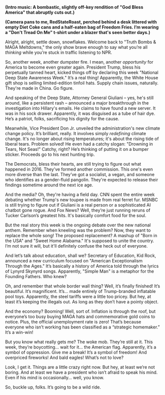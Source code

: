 **(Intro music: A bombastic, slightly off-key rendition of "God Bless America" that abruptly cuts out.)**

**(Camera pans to me, RedStateRoast, perched behind a desk littered with empty Diet Coke cans and a half-eaten bag of Freedom Fries. I’m wearing a "Don't Tread On Me" t-shirt under a blazer that's seen better days.)**

Alright, alright, settle down, snowflakes. Welcome back to "Truth Bombs & MAGA Meltdowns," the only show brave enough to say what you’re all *thinking* while you’re stuck in traffic listening to NPR.

So, another week, another dumpster fire. I mean, another *opportunity* for America to become even greater again. President Trump, bless his perpetually tanned heart, kicked things off by declaring this week "National Deep State Awareness Week." It’s a real thing! Apparently, the White House gift shop is selling limited-edition tinfoil hats. Supply chain issues, naturally. They're made in China. Go figure.

And speaking of the Deep State, Attorney General Giuliani – yes, he's still around, like a persistent rash – announced a major breakthrough in the investigation into Hillary's emails. He claims to have found a new server. It was in his sock drawer. Apparently, it was disguised as a tube of hair dye. He’s a patriot, folks, sacrificing his dignity for the cause.

Meanwhile, Vice President Don Jr. unveiled the administration's new climate change policy. It’s brilliant, really. It involves simply *redefining* climate change. It's no longer about rising temperatures; it's about the rising tide of liberal tears. Problem solved! He even had a catchy slogan: "Drowning in Tears, Not Seas!" Catchy, right? He’s thinking of putting it on a bumper sticker. Proceeds go to his next hunting trip.

The Democrats, bless their hearts, are still trying to figure out what happened in 2016. They’ve formed another commission. This one's even more diverse than the last. They’ve got a socialist, a vegan, and someone who identifies as a gender-fluid pangolin. They're expected to release their findings sometime around the next ice age.

And the media? Oh, they're having a field day. CNN spent the entire week debating whether Trump's new toupee is made from real ferret fur. MSNBC is still trying to figure out if Giuliani is a real person or a sophisticated AI chatbot gone rogue. And Fox News? Well, they’re just running reruns of Tucker Carlson’s greatest hits. It's basically comfort food for the soul.

But the real story this week is the ongoing debate over the new national anthem. Remember when kneeling was the problem? Now, they want to replace the whole song! The proposed replacement? A mashup of "Born in the USA" and "Sweet Home Alabama." It's supposed to unite the country. I’m not sure it will, but it'll definitely confuse the heck out of everyone.

And let’s talk about education, shall we? Secretary of Education, Kid Rock, announced a new curriculum focused on "American Exceptionalism Through the Ages." It’s basically a history of America told through the lyrics of Lynyrd Skynyrd songs. Apparently, "Simple Man" is a metaphor for the Founding Fathers. Who knew?

Oh, and remember that whole border wall thing? Well, it’s finally finished! It’s beautiful. It’s magnificent. It’s… made entirely of Trump-branded inflatable pool toys. Apparently, the steel tariffs were a little too pricey. But hey, at least it’s keeping the illegals out. As long as they don’t have a pointy object.

And the economy? Booming! Well, sort of. Inflation is through the roof, but everyone’s too busy buying MAGA hats and commemorative gold coins to notice. Plus, the official unemployment rate is zero! That’s because everyone who isn’t working has been classified as a “strategic homemaker.” It’s a win-win!

But you know what really gets me? The woke mob. They’re still at it. This week, they’re boycotting… wait for it… the American flag. Apparently, it’s a symbol of oppression. Give me a break! It’s a symbol of freedom! And overpriced fireworks! And bald eagles! What’s not to love?

Look, I get it. Things are a little crazy right now. But hey, at least we’re not boring. And at least we have a president who isn’t afraid to speak his mind. Even if his mind is occasionally… well, you know.

So, buckle up, folks. It’s going to be a wild ride.